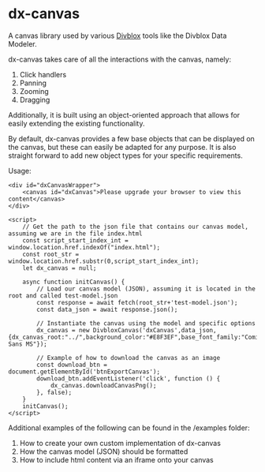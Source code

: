 # dx-canvas
A canvas library used by various [Divblox](https://divblox.com) tools like the Divblox Data Modeler.

dx-canvas takes care of all the interactions with the canvas, namely:
1. Click handlers
2. Panning
3. Zooming
4. Dragging

Additionally, it is built using an object-oriented approach that allows for 
easily extending the existing functionality.

By default, dx-canvas provides a few base objects that can be displayed on 
the canvas, but these can easily be adapted for any purpose. It is also 
straight forward to add new object types for your specific requirements.

Usage:
````
<div id="dxCanvasWrapper">
    <canvas id="dxCanvas">Please upgrade your browser to view this content</canvas>
</div>

<script>
    // Get the path to the json file that contains our canvas model, assuming we are in the file index.html
    const script_start_index_int = window.location.href.indexOf("index.html");
    const root_str = window.location.href.substr(0,script_start_index_int);
    let dx_canvas = null;
    
    async function initCanvas() {
        // Load our canvas model (JSON), assuming it is located in the root and called test-model.json
        const response = await fetch(root_str+'test-model.json');
        const data_json = await response.json();
        
        // Instantiate the canvas using the model and specific options
        dx_canvas = new DivbloxCanvas('dxCanvas',data_json,{dx_canvas_root:"../",background_color:"#E8F3EF",base_font_family:"Comic Sans MS"});
        
        // Example of how to download the canvas as an image
        const download_btn = document.getElementById('btnExportCanvas');
        download_btn.addEventListener('click', function () {
            dx_canvas.downloadCanvasPng();
        }, false);
    }
    initCanvas();
</script>
````

Additional examples of the following can be found in the /examples folder:
1. How to create your own custom implementation of dx-canvas
2. How the canvas model (JSON) should be formatted
3. How to include html content via an iframe onto your canvas
